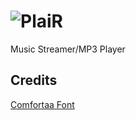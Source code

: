 # ![PlaiR](https://github.com/Kalphalus/.github/blob/48b0fc8630f2e3d86e20b9b046e07ae1a19f4fa9/PlaiR/assets/logo.extended.ww.png)
Music Streamer/MP3 Player
## Credits
[Comfortaa Font](https://fonts.google.com/specimen/Comfortaa/license?preview.text=PlaiR)
